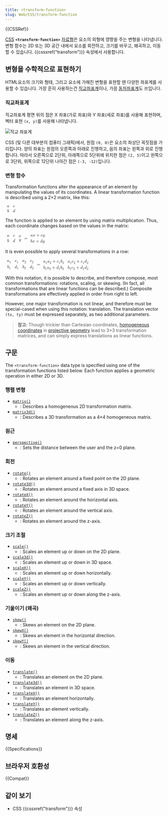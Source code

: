 ```yaml
---
title: <transform-function>
slug: Web/CSS/transform-function
---
```


{{CSSRef}}

[CSS](/ko/docs/Web/CSS) **`<transform-function>`** [자료형](/ko/docs/Web/CSS/CSS_Types)은 요소의 외형에 영향을 주는 변형을 나타냅니다. 변형 함수는 2D 또는 3D 공간 내에서 요소를 회전하고, 크기를 바꾸고, 왜곡하고, 이동할 수 있습니다. {{cssxref("transform")}} 속성에서 사용합니다.

## 변형을 수학적으로 표현하기

HTML요소의 크기와 형태, 그리고 요소에 가해진 변형을 표현할 땐 다양한 좌표계를 사용할 수 있습니다. 가장 흔히 사용하는건 [직교좌표계](https://ko.wikipedia.org/wiki/%EC%A7%81%EA%B5%90_%EC%A2%8C%ED%91%9C%EA%B3%84)이나, 가끔 [동차좌표계](https://ko.wikipedia.org/wiki/%EB%8F%99%EC%B0%A8%EC%A2%8C%ED%91%9C)도 쓰입니다.

### 직교좌표계

직교좌표계 평면 위의 점은 X 좌표(가로 좌표)와 Y 좌표(세로 좌표)를 사용해 표현하며, 벡터 표현 `(x, y)`를 사용해 나타냅니다.

![직교 좌표계](coord_in_R2.png)

CSS (및 다른 대부분의 컴퓨터 그래픽)에서, 원점 `(0, 0)`은 요소의 좌상단 꼭짓점을 가리킵니다. 양의 좌표는 원점의 오른쪽과 아래로 진행하고, 음의 좌표는 왼쪽과 위로 진행합니다. 따라서 오른쪽으로 2단위, 아래쪽으로 5단위에 위치한 점은 `(2, 5)`이고 왼쪽으로 3단위, 위쪽으로 12단위 나아간 점은 `(-3, -12)`입니다.

### 변형 함수

Transformation functions alter the appearance of an element by manipulating the values of its coordinates. A linear transformation function is described using a 2×2 matrix, like this:

<math><mfenced><mtable><mtr><mtd><mi>a</mi></mtd><mtd><mi>c</mi></mtd></mtr> <mtr><mtd><mi>b</mi></mtd><mtd><mi>d</mi></mtd></mtr></mtable></mfenced></math>

The function is applied to an element by using matrix multiplication. Thus, each coordinate changes based on the values in the matrix:

<math><mfenced><mtable><mtr><mtd><mi>a</mi></mtd><mtd><mi>c</mi></mtd></mtr> <mtr><mtd><mi>b</mi></mtd><mtd><mi>d</mi></mtd></mtr> </mtable></mfenced><mfenced><mtable><mtr><mtd><mi>x</mi></mtd></mtr><mtr><mtd><mi>y</mi></mtd></mtr> </mtable></mfenced><mo>=</mo> <mfenced><mtable><mtr><mtd><mi>a</mi><mi>x</mi><mo>+</mo><mi>c</mi><mi>y</mi></mtd> </mtr><mtr><mtd><mi>b</mi><mi>x</mi><mo>+</mo><mi>d</mi><mi>y</mi></mtd></mtr></mtable></mfenced></math>

It is even possible to apply several transformations in a row:

<math><mfenced><mtable><mtr><mtd><msub><mi>a</mi><mn>1</mn></msub></mtd> <mtd><msub><mi>c</mi><mn>1</mn></msub></mtd> </mtr><mtr><mtd><msub><mi>b</mi><mn>1</mn></msub></mtd> <mtd><msub><mi>d</mi><mn>1</mn></msub></mtd> </mtr></mtable></mfenced><mfenced><mtable><mtr><mtd><msub><mi>a</mi><mn>2</mn></msub></mtd> <mtd><msub><mi>c</mi><mn>2</mn></msub></mtd> </mtr><mtr><mtd><msub><mi>b</mi><mn>2</mn></msub></mtd> <mtd><msub><mi>d</mi><mn>2</mn></msub></mtd> </mtr></mtable></mfenced><mo>=</mo> <mfenced><mtable><mtr><mtd><msub><mi>a</mi><mn>1</mn></msub> <msub><mi>a</mi><mn>2</mn></msub> <mo>+</mo> <msub><mi>c</mi><mn>1</mn></msub> <msub><mi>b</mi><mn>2</mn></msub> </mtd><mtd><msub><mi>a</mi><mn>1</mn></msub> <msub><mi>c</mi><mn>2</mn></msub> <mo>+</mo> <msub><mi>c</mi><mn>1</mn></msub> <msub><mi>d</mi><mn>2</mn></msub> </mtd></mtr><mtr><mtd><msub><mi>b</mi><mn>1</mn></msub> <msub><mi>a</mi><mn>2</mn></msub> <mo>+</mo> <msub><mi>d</mi><mn>1</mn></msub> <msub><mi>b</mi><mn>2</mn></msub> </mtd><mtd><msub><mi>b</mi><mn>1</mn></msub> <msub><mi>c</mi><mn>2</mn></msub> <mo>+</mo> <msub><mi>d</mi><mn>1</mn></msub> <msub><mi>d</mi><mn>2</mn></msub></mtd></mtr></mtable></mfenced></math>

With this notation, it is possible to describe, and therefore compose, most common transformations: rotations, scaling, or skewing. (In fact, all transformations that are linear functions can be described.) Composite transformations are effectively applied in order from right to left.

However, one major transformation is not linear, and therefore must be special-cased when using this notation: translation. The translation vector `(tx, ty)` must be expressed separately, as two additional parameters.

> **참고:** Though trickier than Cartesian coordinates, [homogeneous coordinates](https://en.wikipedia.org/wiki/Homogeneous_coordinates) in [projective geometry](https://en.wikipedia.org/wiki/Projective_geometry) lead to 3×3 transformation matrices, and can simply express translations as linear functions.

## 구문

The `<transform-function>` data type is specified using one of the transformation functions listed below. Each function applies a geometric operation in either 2D or 3D.

### 행렬 변형

- [`matrix()`](/ko/docs/Web/CSS/transform-function/matrix)
  - : Describes a homogeneous 2D transformation matrix.
- [`matrix3d()`](/ko/docs/Web/CSS/transform-function/matrix3d)
  - : Describes a 3D transformation as a 4×4 homogeneous matrix.

### 원근

- [`perspective()`](/ko/docs/Web/CSS/transform-function/perspective)
  - : Sets the distance between the user and the z=0 plane.

### 회전

- [`rotate()`](/ko/docs/Web/CSS/transform-function/rotate)
  - : Rotates an element around a fixed point on the 2D plane.
- [`rotate3d()`](/ko/docs/Web/CSS/transform-function/rotate3d)
  - : Rotates an element around a fixed axis in 3D space.
- [`rotateX()`](/ko/docs/Web/CSS/transform-function/rotateX)
  - : Rotates an element around the horizontal axis.
- [`rotateY()`](/ko/docs/Web/CSS/transform-function/rotateY)
  - : Rotates an element around the vertical axis.
- [`rotateZ()`](/ko/docs/Web/CSS/transform-function/rotateZ)
  - : Rotates an element around the z-axis.

### 크기 조절

- [`scale()`](/ko/docs/Web/CSS/transform-function/scale)
  - : Scales an element up or down on the 2D plane.
- [`scale3d()`](/ko/docs/Web/CSS/transform-function/scale3d)
  - : Scales an element up or down in 3D space.
- [`scaleX()`](/ko/docs/Web/CSS/transform-function/scaleX)
  - : Scales an element up or down horizontally.
- [`scaleY()`](/ko/docs/Web/CSS/transform-function/scaleY)
  - : Scales an element up or down vertically.
- [`scaleZ()`](/ko/docs/Web/CSS/transform-function/scaleZ)
  - : Scales an element up or down along the z-axis.

### 기울이기 (왜곡)

- [`skew()`](/ko/docs/Web/CSS/transform-function/skew)
  - : Skews an element on the 2D plane.
- [`skewX()`](/ko/docs/Web/CSS/transform-function/skewX)
  - : Skews an element in the horizontal direction.
- [`skewY()`](/ko/docs/Web/CSS/transform-function/skewY)
  - : Skews an element in the vertical direction.

### 이동

- [`translate()`](/ko/docs/Web/CSS/transform-function/translate)
  - : Translates an element on the 2D plane.
- [`translate3d()`](/ko/docs/Web/CSS/transform-function/translate3d)
  - : Translates an element in 3D space.
- [`translateX()`](/ko/docs/Web/CSS/transform-function/translateX)
  - : Translates an element horizontally.
- [`translateY()`](/ko/docs/Web/CSS/transform-function/translateY)
  - : Translates an element vertically.
- [`translateZ()`](/ko/docs/Web/CSS/transform-function/translateZ)
  - : Translates an element along the z-axis.

## 명세

{{Specifications}}

## 브라우저 호환성

{{Compat}}

## 같이 보기

- CSS {{cssxref("transform")}} 속성
